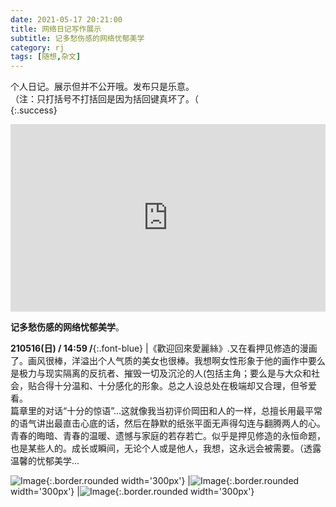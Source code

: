```yaml
---
date: 2021-05-17 20:21:00
title: 网络日记写作展示
subtitle: 记多愁伤感的网络忧郁美学
category: rj
tags: [随想,杂文]
---
```


个人日记。展示但并不公开哦。发布只是乐意。  
（注：只打括号不打括回是因为括回键真坏了。（  
{:.success}  
  
<!--more-->
  
<iframe width="100%" height="300" scrolling="no" frameborder="no" allow="autoplay" src="https://w.soundcloud.com/player/?url=https%3A//api.soundcloud.com/tracks/513489396&color=%23ff5500&auto_play=true&hide_related=false&show_comments=true&show_user=true&show_reposts=false&show_teaser=true&visual=true"></iframe><div style="font-size: 10px; color: #cccccc;line-break: anywhere;word-break: normal;overflow: hidden;white-space: nowrap;text-overflow: ellipsis; font-family: Interstate,Lucida Grande,Lucida Sans Unicode,Lucida Sans,Garuda,Verdana,Tahoma,sans-serif;font-weight: 100;"></div>
  
**记多愁伤感的网络忧郁美学**。  

**210516(日) / 14:59 /**{:.font-blue} |《歡迎回來愛麗絲》.又在看押见修造的漫画了。画风很棒，洋溢出个人气质的美女也很棒。我想啊女性形象于他的画作中要么是极力与现实隔离的反抗者、摧毁一切及沉沦的人(包括主角；要么是与大众和社会，贴合得十分温和、十分感化的形象。总之人设总处在极端却又合理，但爷爱看。<br/>篇章里的对话“十分的惊语”...这就像我当初评价岡田和人的一样，总擅长用最平常的语气讲出最直击心底的话，然后在静默的纸张平面无声得勾连与翻腾两人的心。青春的晦暗、青春的温暖、遗憾与家庭的若存若亡。似乎是押见修造的永恒命题，也是某些人的。成长或瞬间，无论个人或是他人，我想，这永远会被需要。（透露温馨的忧郁美学...
  
![Image](http://pic.yupoo.com/erowz/a598d263/a26140ff.jpeg){:.border.rounded width='300px'} |![Image](http://pic.yupoo.com/erowz/cb87f691/92db99b6.jpeg){:.border.rounded width='300px'} |![Image](http://pic.yupoo.com/erowz/9417fb3a/8c84d0b1.jpeg){:.border.rounded width='300px'}